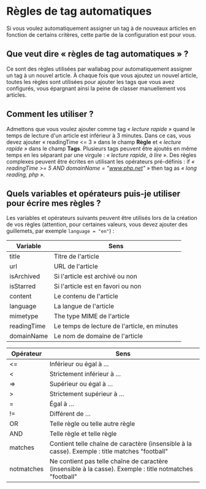 # Règles de tag automatiques

Si vous voulez automatiquement assigner un tag à de nouveaux articles en
fonction de certains critères, cette partie de la configuration est pour
vous.

## Que veut dire « règles de tag automatiques » ?

Ce sont des règles utilisées par wallabag pour automatiquement assigner
un tag à un nouvel article. À chaque fois que vous ajoutez un nouvel
article, toutes les règles sont utilisées pour ajouter les tags que vous
avez configurés, vous épargnant ainsi la peine de classer manuellement
vos articles.

## Comment les utiliser ?

Admettons que vous voulez ajouter comme tag *« lecture rapide »* quand
le temps de lecture d'un article est inférieur à 3 minutes. Dans ce cas,
vous devez ajouter « readingTime &lt;= 3 » dans le champ **Règle** et
*« lecture rapide »* dans le champ **Tags**. Plusieurs tags peuvent être
ajoutés en même temps en les séparant par une virgule : *« lecture
rapide, à lire »*. Des règles complexes peuvent être écrites en
utilisant les opérateurs pré-définis : if *« readingTime &gt;= 5 AND
domainName = "www.php.net" »* then tag as *« long reading, php »*.

## Quels variables et opérateurs puis-je utiliser pour écrire mes règles ?

Les variables et opérateurs suivants peuvent être utilisés lors de la
création de vos règles (attention, pour certaines valeurs, vous devez
ajouter des guillemets, par exemple `language = "en"`) :


  Variable      | Sens                                          
  ------------- | -------------------
  title         | Titre de l'article
  url           | URL de l'article
  isArchived    | Si l'article est archivé ou non
  isStarred     | Si l'article est en favori ou non              
  content       | Le contenu de l'article                              
  language      | La langue de l'article                             
  mimetype      | The type MIME de l'article                            
  readingTime   | Le temps de lecture de l'article, en minutes   
  domainName    | Le nom de domaine de l'article


  Opérateur     | Sens
  ------------- | -------------
  &lt;=         | Inférieur ou égal à …
  &lt;          | Strictement inférieur à …
  =&gt;         | Supérieur ou égal à …
  &gt;          | Strictement supérieur à …
  =             | Égal à …
  !=            | Différent de …
  OR            | Telle règle ou telle autre règle
  AND           | Telle règle et telle règle
  matches       | Contient telle chaîne de caractère (insensible à la casse). Exemple : title matches "football"
  notmatches    | Ne contient pas telle chaîne de caractère (insensible à la casse). Exemple : title notmatches "football"

